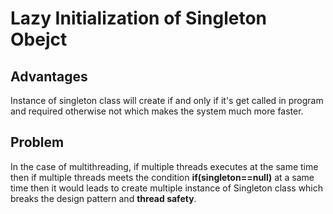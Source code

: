 # Lazy Initialization of Singleton Obejct

## Advantages
Instance of singleton class will create if and only if it's get called in program and required otherwise not which makes the system much more faster.

## Problem
In the case of multithreading, if multiple threads executes at the same time then if multiple threads meets the condition **if(singleton==null)** at a same time then it would leads to create multiple instance of Singleton class which breaks the design pattern and **thread safety**.